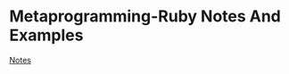 # Metaprogramming-Ruby Notes And Examples

[Notes](https://drive.google.com/open?id=1g2MRzI8tw1at5UDeKt8U6ddL_2CN26D8GP8-2CMxFs4)
